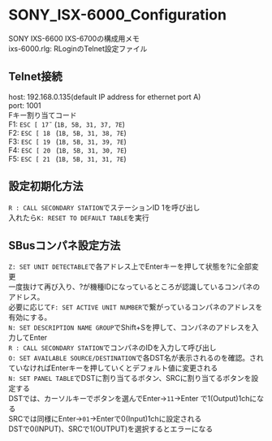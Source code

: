 # SONY_ISX-6000_Configuration
SONY IXS-6600 IXS-6700の構成用メモ  
ixs-6000.rlg: RLoginのTelnet設定ファイル  
## Telnet接続
host: 192.168.0.135(default IP address for ethernet port A)  
port: 1001  
Fキー割り当てコード  
F1:  `ESC [ 17̃ ` (`1B, 5B, 31, 37, 7E`)  
F2:  `ESC [ 18 ` (`1B, 5B, 31, 38, 7E`)  
F3:  `ESC [ 19 ` (`1B, 5B, 31, 39, 7E`)  
F4:  `ESC [ 20 ` (`1B, 5B, 31, 30, 7E`)  
F5:  `ESC [ 21 ` (`1B, 5B, 31, 31, 7E`)  
## 設定初期化方法
`R : CALL SECONDARY STATION`でステーションID 1を呼び出し  
入れたら`K: RESET TO DEFAULT TABLE`を実行  
## SBusコンパネ設定方法
`Z: SET UNIT DETECTABLE`で各アドレス上でEnterキーを押して状態を?に全部変更  
一度抜けて再び入り、?が機種IDになっているところが認識しているコンパネのアドレス。  
必要に応じて`F: SET ACTIVE UNIT NUMBER`で繋がっているコンパネのアドレスを有効にする。  
`N: SET DESCRIPTION NAME GROUP`でShift+Sを押して、コンパネのアドレスを入力してEnter  
`R : CALL SECONDARY STATION`でコンパネのIDを入力して呼び出し  
`O: SET AVAILABLE SOURCE/DESTINATION`で各DST名が表示されるのを確認。されていなければEnterキーを押していくとデフォルト値に変更される  
`N: SET PANEL TABLE`でDSTに割り当てるボタン、SRCに割り当てるボタンを設定する  
DSTでは、カーソルキーでボタンを選んでEnter→`11`→Enter で1(Output)1chになる  
SRCでは同様にEnter→`01`→Enterで0(Input)1chに設定される  
DSTで0(INPUT)、SRCで1(OUTPUT)を選択するとエラーになる
